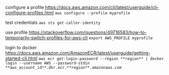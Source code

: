 configure a profile 
https://docs.aws.amazon.com/cli/latest/userguide/cli-configure-profiles.html
`aws configure --profile myprofile`

test credentials
`aws sts get-caller-identity`

use profile
https://stackoverflow.com/questions/49716583/how-to-temporarily-switch-profiles-for-aws-cli
`export AWS_PROFILE myprofile`

login to docker
https://docs.aws.amazon.com/AmazonECR/latest/userguide/getting-started-cli.html
`aws ecr get-login-password --region **region** | docker login --username AWS --password-stdin **aws_account_id**.dkr.ecr.**region**.amazonaws.com`